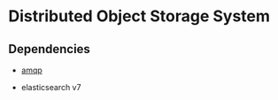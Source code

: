 # Distributed Object Storage System

## Dependencies

* [amqp](https://github.com/streadway/amqp)

* elasticsearch v7